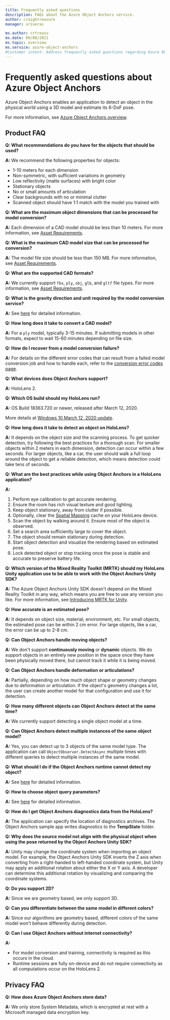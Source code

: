 ```yaml
---
title: Frequently asked questions
description: FAQs about the Azure Object Anchors service.
author: craigktreasure
manager: vriveras

ms.author: crtreasu
ms.date: 09/08/2021
ms.topic: overview
ms.service: azure-object-anchors
#Customer intent: Address frequently asked questions regarding Azure Object Anchors.
---
```


# Frequently asked questions about Azure Object Anchors

Azure Object Anchors enables an application to detect an object in the physical world using a 3D model and estimate its 6-DoF pose.

For more information, see [Azure Object Anchors overview](overview.md).

## Product FAQ
**Q: What recommendations do you have for the objects that should be used?**

**A:** We recommend the following properties for objects:

* 1-10 meters for each dimension
* Non-symmetric, with sufficient variations in geometry
* Low reflectivity (matte surfaces) with bright color
* Stationary objects
* No or small amounts of articulation
* Clear backgrounds with no or minimal clutter
* Scanned object should have 1:1 match with the model you trained with

**Q: What are the maximum object dimensions that can be processed for model conversion?**

**A:** Each dimension of a CAD model should be less than 10 meters. For more information, see [Asset Requirements](overview.md).

**Q: What is the maximum CAD model size that can be processed for conversion?**

**A:** The model file size should be less than 150 MB. For more information, see [Asset Requirements](overview.md).

**Q: What are the supported CAD formats?**

**A:** We currently support `fbx`, `ply`, `obj`, `glb`, and `gltf` file types. For more information, see [Asset Requirements](overview.md).

**Q: What is the gravity direction and unit required by the model conversion service?**

**A:** See [here](./troubleshoot/object-detection.md#ensure-the-gravity-direction-and-asset-dimension-unit-are-correct)
       for detailed information.

**Q: How long does it take to convert a CAD model?**

**A:** For a `ply` model, typically 3-15 minutes. If submitting models in other formats, expect to wait 15-60 minutes depending on file size.

**Q: How do I recover from a model conversion failure?**

**A:** For details on the different error codes that can result from a failed model conversion job and how to handle each, refer to the [conversion error codes page](.\model-conversion-error-codes.md).

**Q: What devices does Object Anchors support?**

**A:** HoloLens 2.

**Q: Which OS build should my HoloLens run?**

**A:** OS Build 18363.720 or newer, released after March 12, 2020.

  More details at [Windows 10 March 12, 2020 update](https://support.microsoft.com/help/4551762).

**Q: How long does it take to detect an object on HoloLens?**

**A:** It depends on the object size and the scanning process. To get quicker detection, try following the best practices for a thorough scan. 
For smaller objects within 2 meters in each dimension, detection can occur within a few seconds. For larger objects, like a car, the user should walk a full loop around the object to get a reliable detection, which means detection could take tens of seconds.

**Q: What are the best practices while using Object Anchors in a HoloLens application?**

**A:**

 1. Perform eye calibration to get accurate rendering.
 2. Ensure the room has rich visual texture and good lighting.
 3. Keep object stationary, away from clutter if possible.
 4. Optionally, clear the [Spatial Mapping](/windows/mixed-reality/spatial-mapping) cache on your HoloLens device.
 5. Scan the object by walking around it. Ensure most of the object is observed.
 6. Set a search area sufficiently large to cover the object.
 7. The object should remain stationary during detection.
 8. Start object detection and visualize the rendering based on estimated pose.
 9. Lock detected object or stop tracking once the pose is stable and accurate to preserve battery life.

**Q: Which version of the Mixed Reality Toolkit (MRTK) should my HoloLens Unity application use to be able to work with the Object Anchors Unity SDK?**

**A:** The Azure Object Anchors Unity SDK doesn't depend on the Mixed Reality Toolkit in any way, which means you are free to use any version you like. For more information, see [Introducing MRTK for Unity](/windows/mixed-reality/develop/unity/mrtk-getting-started).

**Q: How accurate is an estimated pose?**

**A:** It depends on object size, material, environment, etc. For small objects, the estimated pose can be within 2 cm error. For large objects, like a car, the error can be up to 2-8 cm.

**Q: Can Object Anchors handle moving objects?**

**A:** We don't support **continuously moving** or **dynamic** objects. We do support objects in an entirely new position in the space once they have been physically moved there, but cannot track it while it is being moved.

**Q: Can Object Anchors handle deformation or articulations?**

**A:** Partially, depending on how much object shape or geometry changes due to deformation or articulation. If the object's geometry changes a lot, the user can create another model for that configuration and use it for detection.

**Q: How many different objects can Object Anchors detect at the same time?**

**A:** We currently support detecting a single object model at a time.

**Q: Can Object Anchors detect multiple instances of the same object model?**

**A:** Yes, you can detect up to 3 objects of the same model type. The application can call `ObjectObserver.DetectAsync` multiple times with different queries to detect multiple instances of the same model.

**Q: What should I do if the Object Anchors runtime cannot detect my object?**

**A:** See [here](./troubleshoot/object-detection.md) for detailed information.

**Q: How to choose object query parameters?**

**A:** See [here](./troubleshoot/object-detection.md#adjust-object-query-values) for detailed information.

**Q: How do I get Object Anchors diagnostics data from the HoloLens?**

**A:** The application can specify the location of diagnostics archives. The Object Anchors sample app writes diagnostics to the **TempState** folder.

**Q: Why does the source model not align with the physical object when using the pose returned by the Object Anchors Unity SDK?**

**A:** Unity may change the coordinate system when importing an object model. For example, the Object Anchors Unity SDK inverts the Z axis when converting from a right-handed to left-handed coordinate system, but Unity may apply an additional rotation about either the X or Y axis. A developer can determine this additional rotation by visualizing and comparing the coordinate systems.

**Q: Do you support 2D?**

**A:** Since we are geometry based, we only support 3D.

**Q: Can you differentiate between the same model in different colors?**

**A:** Since our algorithms are geometry based, different colors of the same model won't behave differently during detection.

**Q: Can I use Object Anchors without internet connectivity?**

**A:** 
* For model conversion and training, connectivity is required as this occurs in the cloud.
* Runtime sessions are fully on-device and do not require connectivity as all computations occur on the HoloLens 2.

## Privacy FAQ
**Q: How does Azure Object Anchors store data?**

**A:** We only store System Metadata, which is encrypted at rest with a Microsoft managed data encryption key.
